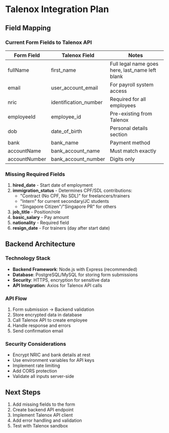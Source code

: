 # Talenox Integration Plan

## Field Mapping

### Current Form Fields to Talenox API
| Form Field | Talenox Field | Notes |
|------------|---------------|-------|
| fullName | first_name | Full legal name goes here, last_name left blank |
| email | user_account_email | For payroll system access |
| nric | identification_number | Required for all employees |
| employeeId | employee_id | Pre-existing from Talenox |
| dob | date_of_birth | Personal details section |
| bank | bank_name | Payment method |
| accountName | bank_account_name | Must match exactly |
| accountNumber | bank_account_number | Digits only |

### Missing Required Fields
1. **hired_date** - Start date of employment
2. **immigration_status** - Determines CPF/SDL contributions:
   - "Contract (No CPF, No SDL)" for freelancers/trainers
   - "Intern" for current secondary/JC students
   - "Singapore Citizen"/"Singapore PR" for others
3. **job_title** - Position/role
4. **basic_salary** - Pay amount
5. **nationality** - Required field
6. **resign_date** - For trainers (day after start date)

## Backend Architecture

### Technology Stack
- **Backend Framework**: Node.js with Express (recommended)
- **Database**: PostgreSQL/MySQL for storing form submissions
- **Security**: HTTPS, encryption for sensitive data
- **API Integration**: Axios for Talenox API calls

### API Flow
1. Form submission → Backend validation
2. Store encrypted data in database
3. Call Talenox API to create employee
4. Handle response and errors
5. Send confirmation email

### Security Considerations
- Encrypt NRIC and bank details at rest
- Use environment variables for API keys
- Implement rate limiting
- Add CORS protection
- Validate all inputs server-side

## Next Steps
1. Add missing fields to the form
2. Create backend API endpoint
3. Implement Talenox API client
4. Add error handling and validation
5. Test with Talenox sandbox